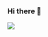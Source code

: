 ### Hi there 👋

![](https://github-profile-summary-cards.vercel.app/api/cards/profile-details?username=punhojark&theme=vue)
